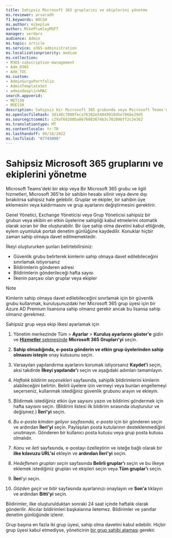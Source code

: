 ```yaml
---
title: Sahipsiz Microsoft 365 gruplarını ve ekiplerini yönetme
ms.reviewer: arvaradh
f1.keywords: NOCSH
ms.author: mikeplum
author: MikePlumleyMSFT
manager: serdars
audience: Admin
ms.topic: article
ms.service: o365-administration
ms.localizationpriority: medium
ms.collection:
- M365-subscription-management
- Adm_O365
- Adm_TOC
ms.custom:
- AdminSurgePortfolio
- AdminTemplateSet
- admindeeplinkMAC
search.appverid:
- MET150
- MOE150
description: Sahipsiz bir Microsoft 365 grubunda veya Microsoft Teams'de bir ekipte sahip olmaya üyeleri otomatik olarak davet etmeyi öğrenin.
ms.openlocfilehash: 3d140c7080feca76382e54049918d5e7866e29d5
ms.sourcegitcommit: c29af68260ba8676083674b3c70209bff2c2e362
ms.translationtype: MT
ms.contentlocale: tr-TR
ms.lasthandoff: 09/16/2022
ms.locfileid: "67743098"
---
```

# <a name="manage-ownerless-microsoft-365-groups-and-teams"></a>Sahipsiz Microsoft 365 gruplarını ve ekiplerini yönetme

Microsoft Teams'deki bir ekip veya Bir Microsoft 365 grubu ve ilgili hizmetleri, Microsoft 365'te bir sahibin hesabı silinir veya devre dışı bırakılırsa sahipsiz hale gelebilir. Gruplar ve ekipler, bir sahibin üye eklemesini veya kaldırmasını ve grup ayarlarını değiştirmesini gerektirir.

Genel Yönetici, Exchange Yöneticisi veya Grup Yöneticisi sahipsiz bir grubun veya ekibin en etkin üyelerine sahipliği kabul etmelerini otomatik olarak soran bir ilke oluşturabilir. Bir üye sahip olma davetini kabul ettiğinde, eylem uyumluluk portalı denetim günlüğüne kaydedilir. Konuklar hiçbir zaman sahip olmaya davet edilmemektedir.

İlkeyi oluştururken şunları belirtebilirsiniz:
- Güvenlik grubu belirterek kimlerin sahip olmaya davet edilebileceğini sınırlamak istiyorsanız
- Bildirimlerin gönderen adresi
- Bildirimlerin gönderileceği hafta sayısı
- İlkenin parçası olan gruplar veya ekipler

> [!Note]
> Kimlerin sahip olmaya davet edilebileceğini sınırlamak için bir güvenlik grubu kullanmak, kuruluşunuzdaki her Microsoft 365 grup üyesi için bir Azure AD Premium lisansına sahip olmanız gerekir ancak bu lisansa sahip olmanız gerekmez.

Sahipsiz grup veya ekip ilkesi ayarlamak için

1. Yönetim merkezinde Tüm \> **Ayarlar** \> **Kuruluş ayarlarını** **göster'e** gidin ve <a href="https://go.microsoft.com/fwlink/p/?linkid=2053743" target="_blank">**Hizmetler** sekmesinde</a> **Microsoft 365 Grupları'yi** seçin.

1. **Sahip olmadığında, e-posta gönderin ve etkin grup üyelerinden sahip olmasını isteyin** onay kutusunu seçin.

1. Varsayılan yapılandırma ayarlarını korumak istiyorsanız **Kaydet'i** seçin, aksi takdirde **İlkeyi yapılandır'ı** seçin ve aşağıdaki adımları tamamlayın.

1. *Haftalık bildirim seçenekleri* sayfasında, sahiplik bildirimlerini kimlerin alabileceğini belirtin. Belirli üyelere izin vermeyi veya bunları engellemeyi seçerseniz, kullanmak istediğiniz güvenlik grubunu arayın ve ekleyin.

1. Bildirmek istediğiniz etkin üye sayısını yazın ve bildirimi göndermek için hafta sayısını seçin. (Bildirim listesi ilk bildirim sırasında oluşturulur ve değişmez.) **İleri'yi** seçin.

1. *Bu e-posta kimden geliyor sayfasında, e-posta* için bir gönderen seçin ve ardından **İleri'yi** seçin. Paylaşılan posta kutularının desteklenmediğini unutmayın. Gönderen bir kullanıcı posta kutusu veya grup posta kutusu olmalıdır.

1. *Konu ve ileti* sayfasında, e-postayı özelleştirin ve isteğe bağlı olarak bir **ilke kılavuzu URL'si** ekleyin ve **ardından İleri'yi** seçin.

1. *Hedeflenen grupları seçin* sayfasında **Belirli gruplar'ı** seçin ve bu ilkeye eklemek istediğiniz grupları ve ekipleri seçin veya **Tüm gruplar'ı** seçin.

1. **İleri**'yi seçin.

1. *Gözden geçir ve bitir* sayfasında ayarlarınızı onaylayın ve **Son'a** tıklayın ve ardından **Bitti'yi** seçin.

Bildirimler, ilke oluşturulduktan sonraki 24 saat içinde haftalık olarak gönderilir. Alıcılar bildirimleri başkalarına iletemez. Bildirimler ve yanıtlar denetim günlüğünde izlenir.

Grup başına en fazla iki grup üyesi, sahip olma davetini kabul edebilir. Hiçbir grup üyesi kabul etmediyse, yöneticinin [bir grup sahibi ataması](/admin/create-groups/add-or-remove-members-from-groups) gerekir.


